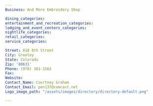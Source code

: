 ```yaml
---
Business: And More Embroidery Shop

dining_categories:
entertainment_and_recreation_categories:
lodging_and_event_centers_categories:
nightlife_categories:
retail_categories:
service_categories:

Street: 818 8th Street
City: Greeley
State: Colorado
Zip: '80631'
Phone: (970) 381-1563
Fax:
Website:
Contact_Name: Courtney Graham
Contact_Email: pen137@comcast.net
Logo_image_path: "/assets/images/directory/directory-default.png"

---
```



